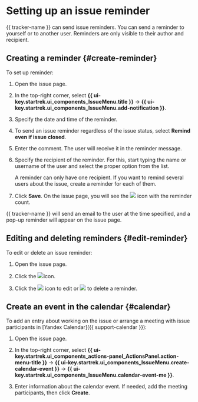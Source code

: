 # Setting up an issue reminder

{{ tracker-name }} can send issue reminders. You can send a reminder to yourself or to another user. Reminders are only visible to their author and recipient.

## Creating a reminder {#create-reminder}

To set up reminder:

1. Open the issue page.

1. In the top-right corner, select **{{ ui-key.startrek.ui_components_IssueMenu.title }}** → **{{ ui-key.startrek.ui_components_IssueMenu.add-notification }}**.

1. Specify the date and time of the reminder.

1. To send an issue reminder regardless of the issue status, select **Remind even if issue closed**.

1. Enter the comment. The user will receive it in the reminder message.

1. Specify the recipient of the reminder. For this, start typing the name or username of the user and select the proper option from the list.

   A reminder can only have one recipient. If you want to remind several users about the issue, create a reminder for each of them.

1. Click **Save**. On the issue page, you will see the ![](../../_assets/tracker/svg/reminder.svg) icon with the reminder count.

{{ tracker-name }} will send an email to the user at the time specified, and a pop-up reminder will appear on the issue page.

## Editing and deleting reminders {#edit-reminder}

To edit or delete an issue reminder:

1. Open the issue page.

1. Click the ![](../../_assets/tracker/svg/reminder.svg)icon.

1. Click the ![](../../_assets/tracker/svg/icon-edit1.svg) icon to edit or ![](../../_assets/tracker/svg/icon-remove.svg) to delete a reminder.

## Create an event in the calendar {#calendar}

To add an entry about working on the issue or arrange a meeting with issue participants in [Yandex Calendar]({{ support-calendar }}):

1. Open the issue page.

1. In the top-right corner, select **{{ ui-key.startrek.ui_components_actions-panel_ActionsPanel.action-menu-title }}** → **{{ ui-key.startrek.ui_components_IssueMenu.create-calendar-event }}** → **{{ ui-key.startrek.ui_components_IssueMenu.calendar-event-me }}**.

1. Enter information about the calendar event. If needed, add the meeting participants, then click **Create**.
